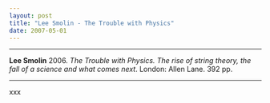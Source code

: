 ```yaml
---
layout: post
title: "Lee Smolin - The Trouble with Physics"
date: 2007-05-01
---
```



***
<b>Lee Smolin</b> 2006. _The Trouble with Physics. The rise of string theory, the fall of a science and what comes next_. London: Allen Lane. 392 pp.

***
xxx
